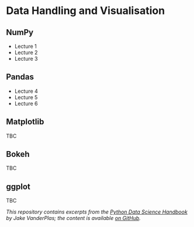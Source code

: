 # Data Handling and Visualisation

## NumPy

- Lecture 1
- Lecture 2
- Lecture 3

## Pandas

- Lecture 4
- Lecture 5
- Lecture 6

## Matplotlib

TBC

## Bokeh

TBC

## ggplot

TBC



*This repository contains excerpts from the [Python Data Science Handbook](http://shop.oreilly.com/product/0636920034919.do) by Jake VanderPlas; the content is available [on GitHub](https://github.com/jakevdp/PythonDataScienceHandbook).*
